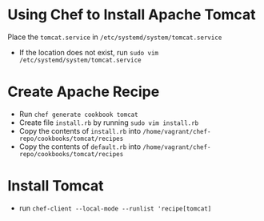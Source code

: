 # Using Chef to Install Apache Tomcat

Place the `tomcat.service` in `/etc/systemd/system/tomcat.service`

- If the location does not exist, run `sudo vim /etc/systemd/system/tomcat.service`


# Create Apache Recipe

- Run `chef generate cookbook tomcat`
- Create file `install.rb` by running `sudo vim install.rb`
- Copy the contents of `install.rb` into `/home/vagrant/chef-repo/cookbooks/tomcat/recipes`
- Copy the contents of `default.rb` into `/home/vagrant/chef-repo/cookbooks/tomcat/recipes`


# Install Tomcat

- run ```chef-client --local-mode --runlist 'recipe[tomcat]```
